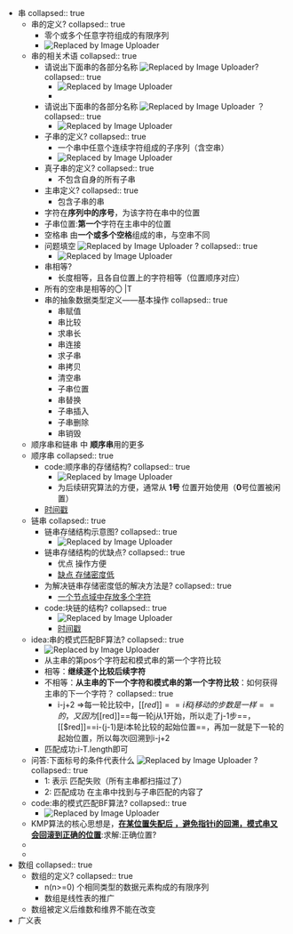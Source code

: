 - 串
  collapsed:: true
	- 串的定义?
	  collapsed:: true
		- 零个或多个任意字符组成的有限序列
		- ![Replaced by Image Uploader](http://pic.1352.love/2022/10/image_1665104832896_0.png)
	- 串的相关术语
	  collapsed:: true
		- 请说出下面串的各部分名称 ![Replaced by Image Uploader](http://pic.1352.love/2022/10/image_1665104944203_0.png)?
		  collapsed:: true
			- ![Replaced by Image Uploader](http://pic.1352.love/2022/10/image_1665104955120_0.png)
			-
		- 请说出下面串的各部分名称 ![Replaced by Image Uploader](http://pic.1352.love/2022/10/image_1665105017478_0.png) ？
		  collapsed:: true
			- ![Replaced by Image Uploader](http://pic.1352.love/2022/10/image_1665105023512_0.png)
		- 子串的定义?
		  collapsed:: true
			- 一个串中任意个连续字符组成的子序列（含空串）
			- ![Replaced by Image Uploader](http://pic.1352.love/2022/10/image_1665105104218_0.png)
		- 真子串的定义?
		  collapsed:: true
			- 不包含自身的所有子串
		- 主串定义?
		  collapsed:: true
			- 包含子串的串
		- 字符在**序列中的序号**，为该字符在串中的位置
		- 子串位置:**第一个**字符在主串中的位置
		- 空格串 由**一个或多个空格**组成的串，与空串不同
		- 问题填空 ![Replaced by Image Uploader](http://pic.1352.love/2022/10/image_1665105531446_0.png) ?
		  collapsed:: true
			- ![Replaced by Image Uploader](http://pic.1352.love/2022/10/image_1665105539002_0.png)
		- 串相等?
			- 长度相等，且各自位置上的字符相等（位置顺序对应）
		- 所有的空串是相等的〇 |T
		- 串的抽象数据类型定义——基本操作
		  collapsed:: true
			- 串赋值
			- 串比较
			- 求串长
			- 串连接
			- 求子串
			- 串拷贝
			- 清空串
			- 子串位置
			- 串替换
			- 子串插入
			- 子串删除
			- 串销毁
	- 顺序串和链串 中  **顺序串**用的更多
	- 顺序串
	  collapsed:: true
		- code:顺序串的存储结构?
		  collapsed:: true
			- ![Replaced by Image Uploader](http://pic.1352.love/2022/10/image_1665106788257_0.png)
			- 为后续研究算法的方便，通常从 **1号** 位置开始使用（**0**号位置被闲置）
		- [时间戳](https://hyp.is/yk9ifkXfEe297iuw-C3rfQ/x0g4c3ihu0.feishu.cn/minutes/obcn92npg28uu1iyt565pao8?q=%E4%B8%B2&p=undefined&s=undefined)
	- 链串
	  collapsed:: true
		- 链串存储结构示意图?
		  collapsed:: true
			- ![Replaced by Image Uploader](http://pic.1352.love/2022/10/image_1665106965075_0.png)
		- 链串存储结构的优缺点?
		  collapsed:: true
			- 优点 操作方便
			- [缺点 存储密度低](https://hyp.is/K3mxikXgEe2K_L8MPiKjig/x0g4c3ihu0.feishu.cn/minutes/obcn92npg28uu1iyt565pao8?q=%E4%B8%B2&p=undefined&s=undefined)
		- 为解决链串存储密度低的解决方法是?
		  collapsed:: true
			- [一个节点域中存放多个字符](https://hyp.is/TIVFYEXgEe2MgF83_EPGHQ/x0g4c3ihu0.feishu.cn/minutes/obcn92npg28uu1iyt565pao8?q=%E4%B8%B2&p=undefined&s=undefined)
		- code:块链的结构?
		  collapsed:: true
			- ![Replaced by Image Uploader](http://pic.1352.love/2022/10/image_1665108142316_0.png)
			- [时间戳](https://hyp.is/meTYhEXgEe2Mhw_07Q8FFQ/x0g4c3ihu0.feishu.cn/minutes/obcn92npg28uu1iyt565pao8?q=%E4%B8%B2&p=undefined&s=undefined)
	- idea:串的模式匹配BF算法?
	  collapsed:: true
		- ![Replaced by Image Uploader](http://pic.1352.love/2022/10/image_1665112805417_0.png)
		- 从主串的第pos个字符起和模式串的第一个字符比较
		- 相等：**继续逐个比较后续字符**
		- 不相等：**从主串的下一个字符和模式串的第一个字符比较**：如何获得主串的下一个字符？
		  collapsed:: true
			- i-j+2 =>每一轮比较中，[[$red]]==i和j移动的步数是一样==的，又因为[[$red]]==每一轮j从1开始，所以走了j-1步==，[[$red]]==i-(j-1)是i本轮比较的起始位置==，再加一就是下一轮的起始位置，所以每次i回溯到i-j+2
		- 匹配成功:i-T.length即可
	- 问答:下面标号的条件代表什么 ![Replaced by Image Uploader](http://pic.1352.love/2022/10/image_1665113245734_0.png) ?
	  collapsed:: true
		- 1: 表示 匹配失败（所有主串都扫描过了）
		- 2: 匹配成功 在主串中找到与子串匹配的内容了
	- code:串的模式匹配BF算法?
	  collapsed:: true
		- ![Replaced by Image Uploader](http://pic.1352.love/2022/10/image_1665113325232_0.png)
	- KMP算法的核心思想是，**[在某位置失配后 ，避免指针i的回溯，模式串又会回滚到正确的位置](https://www.bilibili.com/video/BV1oQ4y1D7Vw/?spm_id_from=333.337.search-card.all.click&vd_source=eb27f312a865e44f72c4c5473e12b7ca&t=185.9)**:求解:正确位置?
	-
	-
- 数组
  collapsed:: true
	- 数组的定义?
	  collapsed:: true
		- n(n>=0) 个相同类型的数据元素构成的有限序列
		- 数组是线性表的推广
	- 数组被定义后维数和维界不能在改变
- 广义表